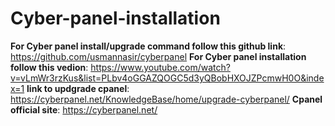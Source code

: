 # Cyber-panel-installation

  **For Cyber  panel install/upgrade command follow this github link**: https://github.com/usmannasir/cyberpanel
  **For Cyber panel installation follow this vedion**: https://www.youtube.com/watch?v=vLmWr3rzKus&list=PLbv4oGGAZQOGC5d3yQBobHXOJZPcmwH0O&index=1
  **link to updgrade cpanel**: https://cyberpanel.net/KnowledgeBase/home/upgrade-cyberpanel/
  **Cpanel official site**: https://cyberpanel.net/
